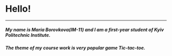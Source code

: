 # Hello!
---
##### My name is Maria Borovkova(IM-11) and I am a first-year student of Kyiv Politechnic Institute.
##### The theme of my course work is very popular game Tic-tac-toe.